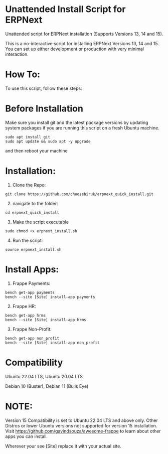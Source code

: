 # Unattended Install Script for ERPNext
Unattended script for ERPNext installation (Supports Versions 13, 14 and 15).

This is a no-interactive script for installing ERPNext Versions 13, 14 and 15. You can set up either development or production with very minimal interaction.

# How To:
To use this script, follow these steps:

# Before Installation

Make sure you install git and the latest package versions by updating system packages if you are running this script on a fresh Ubuntu machine.

```
sudo apt install git
sudo apt update && sudo apt -y upgrade
```
and then reboot your machine 

# Installation:

1. Clone the Repo:
```
git clone https://github.com/choosebiruk/erpnext_quick_install.git
```
2. navigate to the folder:
```
cd erpnext_quick_install
```
3. Make the script executable
```
sudo chmod +x erpnext_install.sh
```
4. Run the script:
```
source erpnext_install.sh
```

# Install Apps:

1. Frappe Payments:
```
bench get-app payments
bench --site [Site] install-app payments
```
2. Frappe HR:
```
bench get-app hrms
bench --site [Site] install-app hrms
```
3. Frappe Non-Profit:
```
bench get-app non_profit
bench --site [Site] install-app non_profit
```

# Compatibility

Ubuntu 22.04 LTS,
Ubuntu 20.04 LTS

Debian 10 (Buster),
Debian 11 (Bulls Eye)

# NOTE:

Version 15 Compatibility is set to Ubuntu 22.04 LTS and above only. Other Distros or lower Ubuntu versions not supported for version 15 installation.
Visit https://github.com/gavindsouza/awesome-frappe to learn about other apps you can install.

Wherever your see [Site] replace it with your actual site.

